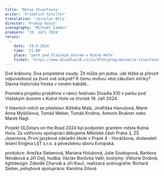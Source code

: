 ```yaml
---
title: 'Marie Stuartovna'
writer: 'Friedrich Schiller'
translation: 'Jaroslav Bílý'
director: 'Prokop Košař'
scenography: 'Michael Čambor'
premiere: '19. září 2024'
reruns:
  -
    date: '19.9.2024'
    time: '21:00'
    place: 'park pod Vlašským dvorem v Kutné Hoře'
    ticket: 'https://www.divadlox10.cz/cs/dfkh/program/marie-stuartovna'
---
```

Dvě královny. Dva propletené osudy. Žít může jen jedna. Jak těžké je převzít odpovědnost za život své sokyně? K čemu mohou vést zákulisní intriky? Slavná historická freska v novém kabátě..

Premiéra projektu proběhne v rámci festivalu Divadla X10 v parku pod Vlašským dvorem v Kutné Hoře ve čtvrtek 19. září 2024.

V hlavních rolích se představí Alžběta Malá, Jindřiška Hanušová, Marie Anna Myšičková, Tomáš Weber, Tomáš Krutina, Antonín Brukner nebo Marek Nagl.

Projekt OLDstars on the Road 2024 byl podpořen grantem města Kutná Hora. Za vstřícnou spolupráci děkujeme Městské části Praha 3, ZŠ Jeseniova, První jazykové základní škole v Praze 4 - Horáčkova, dodavateli lešení Enigma L§T s.r.o. a pěveckému sboru Evropská.

produkce: Anežka Sieberová, Mariana Holubová, Julie Soukopová, Barbora Nováková  a Jiří Dejl, hudba: Václav Borůvka Valtr, kostýmy:  Viktorie Drobná, lightdesign: Zdeněk Charvát a Jiří Kauč, realizace scénografie: Richard Sieber, pohybová spolupráce: Karolína Gilová
